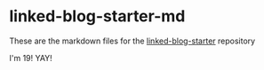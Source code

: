 # linked-blog-starter-md
These are the markdown files for the [linked-blog-starter](https://github.com/matthewwong525/linked-blog-starter) repository

I'm 19! YAY! 